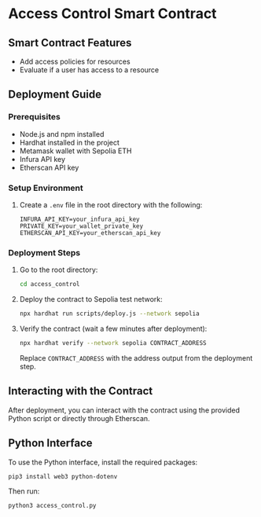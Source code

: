 # Access Control Smart Contract


## Smart Contract Features

- Add access policies for resources
- Evaluate if a user has access to a resource

## Deployment Guide

### Prerequisites

- Node.js and npm installed
- Hardhat installed in the project
- Metamask wallet with Sepolia ETH
- Infura API key
- Etherscan API key

### Setup Environment

1. Create a `.env` file in the root directory with the following:
   ```
   INFURA_API_KEY=your_infura_api_key
   PRIVATE_KEY=your_wallet_private_key
   ETHERSCAN_API_KEY=your_etherscan_api_key
   ```


### Deployment Steps

1. Go to the root directory:
   ```bash
   cd access_control
   ```

2. Deploy the contract to Sepolia test network:
   ```bash
   npx hardhat run scripts/deploy.js --network sepolia
   ```

3. Verify the contract (wait a few minutes after deployment):
   ```bash
   npx hardhat verify --network sepolia CONTRACT_ADDRESS
   ```
   Replace `CONTRACT_ADDRESS` with the address output from the deployment step.

## Interacting with the Contract

After deployment, you can interact with the contract using the provided Python script or directly through Etherscan.

## Python Interface

To use the Python interface, install the required packages:

```bash
pip3 install web3 python-dotenv
```

Then run:
```bash
python3 access_control.py
```